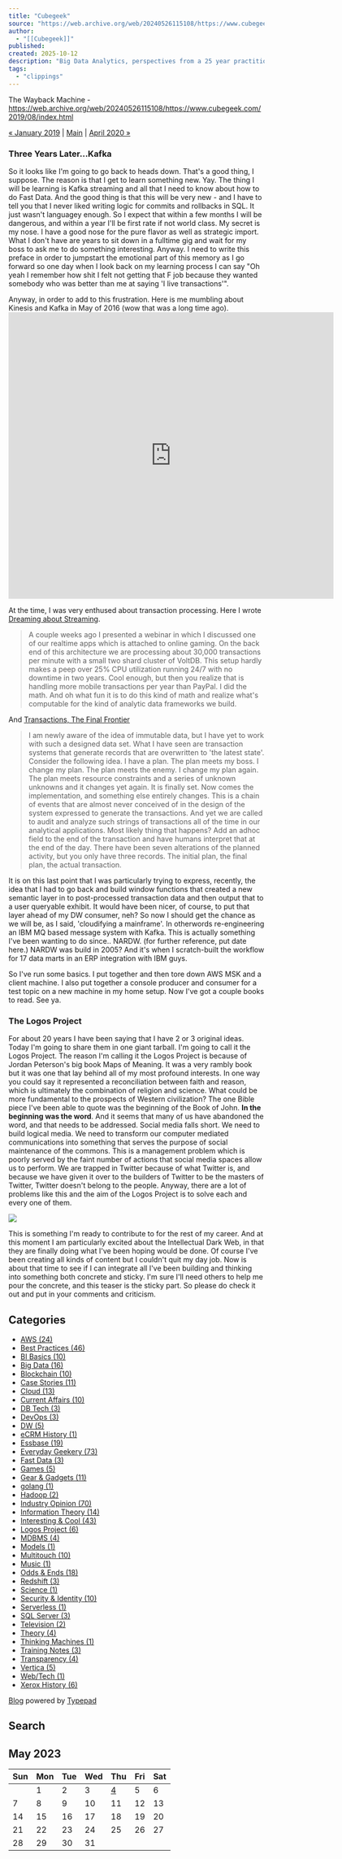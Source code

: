 ```yaml
---
title: "Cubegeek"
source: "https://web.archive.org/web/20240526115108/https://www.cubegeek.com/2019/08/index.html"
author:
  - "[[Cubegeek]]"
published:
created: 2025-10-12
description: "Big Data Analytics, perspectives from a 25 year practitioner."
tags:
  - "clippings"
---
```


The Wayback Machine - https://web.archive.org/web/20240526115108/https://www.cubegeek.com/2019/08/index.html

[« January 2019](https://web.archive.org/web/20240526115108/https://www.cubegeek.com/2019/01/index.html) | [Main](https://web.archive.org/web/20240526115108/https://www.cubegeek.com/) | [April 2020 »](https://web.archive.org/web/20240526115108/https://www.cubegeek.com/2020/04/index.html)

### Three Years Later...Kafka

So it looks like I'm going to go back to heads down. That's a good thing, I suppose. The reason is that I get to learn something new. Yay. The thing I will be learning is Kafka streaming and all that I need to know about how to do Fast Data. And the good thing is that this will be very new - and I have to tell you that I never liked writing logic for commits and rollbacks in SQL. It just wasn't languagey enough. So I expect that within a few months I will be dangerous, and within a year I'll be first rate if not world class. My secret is my nose. I have a good nose for the pure flavor as well as strategic import. What I don't have are years to sit down in a fulltime gig and wait for my boss to ask me to do something interesting. Anyway. I need to write this preface in order to jumpstart the emotional part of this memory as I go forward so one day when I look back on my learning process I can say "Oh yeah I remember how shit I felt not getting that F job because they wanted somebody who was better than me at saying 'I live transactions'".

Anyway, in order to add to this frustration. Here is me mumbling about Kinesis and Kafka in May of 2016 (wow that was a long time ago).<iframe allow="autoplay; fullscreen" allowfullscreen="" src="https://web.archive.org/web/20240526115108if_/https://player.vimeo.com/video/356076774" width="640" height="564" frameborder="0"></iframe>

At the time, I was very enthused about transaction processing. Here I wrote [Dreaming about Streaming](https://web.archive.org/web/20240526115108/https://www.cubegeek.com/2016/05/dreaming-about-streaming.html).

> A couple weeks ago I presented a webinar in which I discussed one of our realtime apps which is attached to online gaming. On the back end of this architecture we are processing about 30,000 transactions per minute with a small two shard cluster of VoltDB. This setup hardly makes a peep over 25% CPU utilization running 24/7 with no downtime in two years. Cool enough, but then you realize that is handling more mobile transactions per year than PayPal. I did the math. And oh what fun it is to do this kind of math and realize what's computable for the kind of analytic data frameworks we build.

And [Transactions, The Final Frontier](https://web.archive.org/web/20240526115108/https://www.cubegeek.com/2016/05/transactions-the-final-frontier.html)

> I am newly aware of the idea of immutable data, but I have yet to work with such a designed data set. What I have seen are transaction systems that generate records that are overwritten to 'the latest state'. Consider the following idea. I have a plan. The plan meets my boss. I change my plan. The plan meets the enemy. I change my plan again. The plan meets resource constraints and a series of unknown unknowns and it changes yet again. It is finally set. Now comes the implementation, and something else entirely changes. This is a chain of events that are almost never conceived of in the design of the system expressed to generate the transactions. And yet we are called to audit and analyze such strings of transactions all of the time in our analytical applications. Most likely thing that happens? Add an adhoc field to the end of the transaction and have humans interpret that at the end of the day. There have been seven alterations of the planned activity, but you only have three records. The initial plan, the final plan, the actual transaction.

It is on this last point that I was particularly trying to express, recently, the idea that I had to go back and build window functions that created a new semantic layer in to post-processed transaction data and then output that to a user queryable exhibit. It would have been nicer, of course, to put that layer ahead of my DW consumer, neh? So now I should get the chance as we will be, as I said, 'cloudifying a mainframe'. In otherwords re-engineering an IBM MQ based message system with Kafka. This is actually something I've been wanting to do since.. NARDW. (for further reference, put date here.) NARDW was build in 2005? And it's when I scratch-built the workflow for 17 data marts in an ERP integration with IBM guys.

So I've run some basics. I put together and then tore down AWS MSK and a client machine. I also put together a console producer and consumer for a test topic on a new machine in my home setup. Now I've got a couple books to read. See ya.

### The Logos Project

For about 20 years I have been saying that I have 2 or 3 original ideas. Today I'm going to share them in one giant tarball. I'm going to call it the Logos Project. The reason I'm calling it the Logos Project is because of Jordan Peterson's big book Maps of Meaning. It was a very rambly book but it was one that lay behind all of my most profound interests. In one way you could say it represented a reconciliation between faith and reason, which is ultimately the combination of religion and science. What could be more fundamental to the prospects of Western civilization? The one Bible piece I've been able to quote was the beginning of the Book of John. **In the beginning was the word**. And it seems that many of us have abandoned the word, and that needs to be addressed. Social media falls short. We need to build logical media. We need to transform our computer mediated communications into something that serves the purpose of social maintenance of the commons. This is a management problem which is poorly served by the faint number of actions that social media spaces allow us to perform. We are trapped in Twitter because of what Twitter is, and because we have given it over to the builders of Twitter to be the masters of Twitter, Twitter doesn't belong to the people. Anyway, there are a lot of problems like this and the aim of the Logos Project is to solve each and every one of them.

![](https://www.youtube.com/watch?v=tRvERaQAgRM)

This is something I'm ready to contribute to for the rest of my career. And at this moment I am particularly excited about the Intellectual Dark Web, in that they are finally doing what I've been hoping would be done. Of course I've been creating all kinds of content but I couldn't quit my day job. Now is about that time to see if I can integrate all I've been building and thinking into something both concrete and sticky. I'm sure I'll need others to help me pour the concrete, and this teaser is the sticky part. So please do check it out and put in your comments and criticism.

## Categories

- [AWS (24)](https://web.archive.org/web/20240526115108/https://www.cubegeek.com/aws/)
- [Best Practices (46)](https://web.archive.org/web/20240526115108/https://www.cubegeek.com/best_practices/)
- [BI Basics (10)](https://web.archive.org/web/20240526115108/https://www.cubegeek.com/bi_basics/)
- [Big Data (16)](https://web.archive.org/web/20240526115108/https://www.cubegeek.com/big-data/)
- [Blockchain (10)](https://web.archive.org/web/20240526115108/https://www.cubegeek.com/blockchain/)
- [Case Stories (11)](https://web.archive.org/web/20240526115108/https://www.cubegeek.com/case_stories/)
- [Cloud (13)](https://web.archive.org/web/20240526115108/https://www.cubegeek.com/cloud/)
- [Current Affairs (10)](https://web.archive.org/web/20240526115108/https://www.cubegeek.com/current_affairs/)
- [DB Tech (3)](https://web.archive.org/web/20240526115108/https://www.cubegeek.com/db-tech/)
- [DevOps (3)](https://web.archive.org/web/20240526115108/https://www.cubegeek.com/devops/)
- [DW (5)](https://web.archive.org/web/20240526115108/https://www.cubegeek.com/dw/)
- [eCRM History (1)](https://web.archive.org/web/20240526115108/https://www.cubegeek.com/ecrm_history/)
- [Essbase (19)](https://web.archive.org/web/20240526115108/https://www.cubegeek.com/essbase/)
- [Everyday Geekery (73)](https://web.archive.org/web/20240526115108/https://www.cubegeek.com/everyday_geekery/)
- [Fast Data (3)](https://web.archive.org/web/20240526115108/https://www.cubegeek.com/fast-data/)
- [Games (5)](https://web.archive.org/web/20240526115108/https://www.cubegeek.com/games/)
- [Gear & Gadgets (11)](https://web.archive.org/web/20240526115108/https://www.cubegeek.com/gear_gadgets/)
- [golang (1)](https://web.archive.org/web/20240526115108/https://www.cubegeek.com/golang/)
- [Hadoop (2)](https://web.archive.org/web/20240526115108/https://www.cubegeek.com/hadoop/)
- [Industry Opinion (70)](https://web.archive.org/web/20240526115108/https://www.cubegeek.com/industry_opinion/)
- [Information Theory (14)](https://web.archive.org/web/20240526115108/https://www.cubegeek.com/information_theory/)
- [Interesting & Cool (43)](https://web.archive.org/web/20240526115108/https://www.cubegeek.com/interesting_cool/)
- [Logos Project (6)](https://web.archive.org/web/20240526115108/https://www.cubegeek.com/logos-project/)
- [MDBMS (4)](https://web.archive.org/web/20240526115108/https://www.cubegeek.com/mdbms/)
- [Models (1)](https://web.archive.org/web/20240526115108/https://www.cubegeek.com/models/)
- [Multitouch (10)](https://web.archive.org/web/20240526115108/https://www.cubegeek.com/multitouch/)
- [Music (1)](https://web.archive.org/web/20240526115108/https://www.cubegeek.com/music/)
- [Odds & Ends (18)](https://web.archive.org/web/20240526115108/https://www.cubegeek.com/odds_ends/)
- [Redshift (3)](https://web.archive.org/web/20240526115108/https://www.cubegeek.com/redshift/)
- [Science (1)](https://web.archive.org/web/20240526115108/https://www.cubegeek.com/science/)
- [Security & Identity (10)](https://web.archive.org/web/20240526115108/https://www.cubegeek.com/security_identity/)
- [Serverless (1)](https://web.archive.org/web/20240526115108/https://www.cubegeek.com/serverless/)
- [SQL Server (3)](https://web.archive.org/web/20240526115108/https://www.cubegeek.com/sql_server/)
- [Television (2)](https://web.archive.org/web/20240526115108/https://www.cubegeek.com/television/)
- [Theory (4)](https://web.archive.org/web/20240526115108/https://www.cubegeek.com/theory/)
- [Thinking Machines (1)](https://web.archive.org/web/20240526115108/https://www.cubegeek.com/thinking-machines/)
- [Training Notes (3)](https://web.archive.org/web/20240526115108/https://www.cubegeek.com/training-notes/)
- [Transparency (4)](https://web.archive.org/web/20240526115108/https://www.cubegeek.com/transparency/)
- [Vertica (5)](https://web.archive.org/web/20240526115108/https://www.cubegeek.com/vertica/)
- [Web/Tech (1)](https://web.archive.org/web/20240526115108/https://www.cubegeek.com/webtech/)
- [Xerox History (6)](https://web.archive.org/web/20240526115108/https://www.cubegeek.com/xerox_history/)

[Blog](https://web.archive.org/web/20240526115108/https://www.typepad.com/ "Blog") powered by [Typepad](https://web.archive.org/web/20240526115108/https://www.typepad.com/ "TypePad")

## Search

## May 2023

| Sun | Mon | Tue | Wed | Thu | Fri | Sat |
| --- | --- | --- | --- | --- | --- | --- |
|  | 1 | 2 | 3 | [4](https://web.archive.org/web/20240526115108/https://www.cubegeek.com/2023/05/it-begins-again.html) | 5 | 6 |
| 7 | 8 | 9 | 10 | 11 | 12 | 13 |
| 14 | 15 | 16 | 17 | 18 | 19 | 20 |
| 21 | 22 | 23 | 24 | 25 | 26 | 27 |
| 28 | 29 | 30 | 31 |  |  |  |